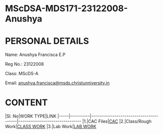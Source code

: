 # MScDSA-MDS171-23122008-Anushya

# PERSONAL DETAILS
Name: Anushya Francisca E.P

Reg No.: 23122008

Class: MScDS-A

Email: anushya.francisca@msds.christunniversity.in

# CONTENT

|Sl. No|WORK TYPE|LINK
|-----|----------|----------------------------------------|--------------------------------
|1.|CAC Files|[CAC](https://github.com/AnushyaFranicisca/MScDSA-MDS171-23122008-Anushya/blob/main/LAB01.ipynb)
|2.|Class/Rough Work|[CLASS WORK](https://github.com/AnushyaFranicisca/MScDSA-MDS171-23122008-Anushya/blob/main/LAB02.ipynb)
|3.|Lab Work|[LAB WORK](https://github.com/AnushyaFranicisca/MScDSA-MDS171-23122008-Anushya/blob/main/LAB03.ipynb)
